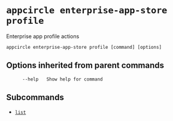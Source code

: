 # `appcircle enterprise-app-store profile`

Enterprise app profile actions

```plaintext
appcircle enterprise-app-store profile [command] [options]
```

## Options inherited from parent commands

```plaintext
      --help   Show help for command
```

## Subcommands

- [`list`](list.md)

